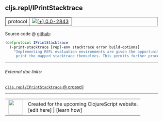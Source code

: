 ## cljs.repl/IPrintStacktrace



 <table border="1">
<tr>
<td>protocol</td>
<td><a href="https://github.com/cljsinfo/cljs-api-docs/tree/0.0-2843"><img valign="middle" alt="[+] 0.0-2843" title="Added in 0.0-2843" src="https://img.shields.io/badge/+-0.0--2843-lightgrey.svg"></a> </td>
</tr>
</table>









Source code @ [github]():

```clj
(defprotocol IPrintStacktrace
  (-print-stacktrace [repl-env stacktrace error build-options]
    "Implementing REPL evaluation environments are given the opportunity to
     print the mapped stacktrace themselves. This permits further processing."))
```

<!--
Repo - tag - source tree - lines:

 <pre>

</pre>

-->

---



###### External doc links:

[`cljs.repl/IPrintStacktrace` @ crossclj](http://crossclj.info/fun/cljs.repl/IPrintStacktrace.html)<br>

---

 <table>
<tr><td>
<img valign="middle" align="right" width="48px" src="http://i.imgur.com/Hi20huC.png">
</td><td>
Created for the upcoming ClojureScript website.<br>
[edit here] | [learn how]
</td></tr></table>

[edit here]:https://github.com/cljsinfo/cljs-api-docs/blob/master/cljsdoc/cljs.repl/IPrintStacktrace.cljsdoc
[learn how]:https://github.com/cljsinfo/cljs-api-docs/wiki/cljsdoc-files

<!--

This information was too distracting to show to readers, but I'll leave it
commented here since it is helpful to:

- pretty-print the data used to generate this document
- and show how to retrieve that data



The API data for this symbol:

```clj
{:ns "cljs.repl",
 :name "IPrintStacktrace",
 :name-encode "IPrintStacktrace",
 :history [["+" "0.0-2843"]],
 :type "protocol",
 :full-name-encode "cljs.repl/IPrintStacktrace",
 :source {:code "(defprotocol IPrintStacktrace\n  (-print-stacktrace [repl-env stacktrace error build-options]\n    \"Implementing REPL evaluation environments are given the opportunity to\n     print the mapped stacktrace themselves. This permits further processing.\"))",
          :title "Source code",
          :repo "clojurescript",
          :tag "r1.8.40",
          :filename "src/main/clojure/cljs/repl.cljc",
          :lines [159 162],
          :url "https://github.com/clojure/clojurescript/blob/r1.8.40/src/main/clojure/cljs/repl.cljc#L159-L162"},
 :methods [{:name "-print-stacktrace",
            :signature ["[repl-env stacktrace error build-options]"],
            :docstring "Implementing REPL evaluation environments are given the opportunity to\n     print the mapped stacktrace themselves. This permits further processing."}],
 :full-name "cljs.repl/IPrintStacktrace",
 :cljsdoc-url "https://github.com/cljsinfo/cljs-api-docs/blob/master/cljsdoc/cljs.repl/IPrintStacktrace.cljsdoc"}

```

Retrieve the API data for this symbol:

```clj
;; from Clojure REPL
(require '[clojure.edn :as edn])
(-> (slurp "https://raw.githubusercontent.com/cljsinfo/cljs-api-docs/catalog/cljs-api.edn")
    (edn/read-string)
    (get-in [:symbols "cljs.repl/IPrintStacktrace"]))
```

-->
